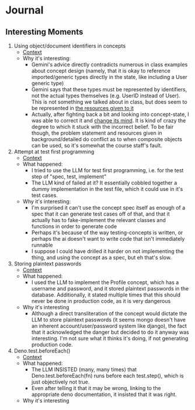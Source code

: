 # Journal

## Interesting Moments

1. Using object/document identifiers in concepts
	- [Context](context/design/concepts/Library/Library.md/20251019_235426.997b6c79.md)
	- Why it's interesting: 
		- Gemini's advice directly contradicts numerous in class examples about concept design (namely, that it is okay to reference imported/generic types directly in the state, like including a User generic type)
		- Gemini says that these types must be represented by identifiers, not the actual types themselves (e.g. UserID instead of User). This is not something we talked about in class, but does seem to be represented in [the resources given to it](design/background/concept-design-overview.md)
		- Actually, after fighting back a bit and looking into concept-state, I was able to correct it and [change its mind](context/design/concepts/Library/Library.md/20251020_000823.9205d2ec.md). It is kind of crazy the degree to which it stuck with the incorrect belief. To be fair though, the problem statement and resources given in background/detailed do conflict as to when composite objects can be used, so it's somewhat the course staff's fault. 
2. Attempt at test first programming
	- [Context](/context/design/concepts/Library/testing.md/20251023_020154.3d22c995.md)
	- What happened:
		- I tried to use the LLM for test first programming, i.e. for the test step of "spec, test, implement"
		- The LLM kind of failed at it? It essentially cobbled together a dummy implementation in the test file, which it could use in it's test cases.
	- Why it's interesting:
		- I'm surprised it can't use the concept spec itself as enough of a spec that it can generate test cases off of that, and that it actually has to fake-implement the relevant classes and functions in order to generate code
		- Perhaps it's because of the way testing-concepts is written, or perhaps the ai doesn't want to write code that isn't immediately runnable
		- I suppose I could have drilled it harder on not implementing the thing, and using the concept as a spec, but eh that's slow.
3. Storing plaintext passwords
	- [Context](context/design/concepts/Profile/implementation.md/20251023_023448.abcfdcb0.md)
	- What happened:
		- I used the LLM to implement the Profile concept, which has a username and password, and it stored plaintext passwords in the database. Additionally, it stated multiple times that this should never be done in production code, as it is very dangerous
	- Why it's interesting
		- Although a direct transliteration of the concept would dictate the LLM to store plaintext passwords (it seems mongo doesn't have an inherent account/user/password system like django), the fact that it acknowledged the danger but decided to do it anyway was interesting. I'm not sure what it thinks it's doing, if not generating production code. 
4.  Deno.test.beforeEach()
	- [Context](context/design/concepts/Profile/implementation.md/20251023_025632.16ad8892.md)
	- What happened: 
		- The LLM INSISTED (many, many times) that Deno.test.beforeEach(fn) runs before each test.step(), which is just objectively not true. 
		- Even after telling it that it may be wrong, linking to the appropriate deno documentation, it insisted that it was right. 
	- Why it's interesting
